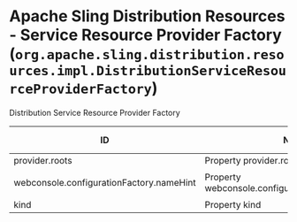 # Apache Sling Distribution Resources - Service Resource Provider Factory (`org.apache.sling.distribution.resources.impl.DistributionServiceResourceProviderFactory`)

Distribution Service Resource Provider Factory

| ID  | Name | Required | Type | Default value | Description |
| --- | ---- | -------- | ---- | ------------- | ----------- |
| provider.roots | Property provider.roots | `true` | `String` | `null` | Description for provider.roots |
| webconsole.configurationFactory.nameHint | Property webconsole.configurationFactory.nameHint | `true` | `String` | `[Resource kind: {kind}]` | Description for webconsole.configurationFactory.nameHint |
| kind | Property kind | `true` | `String` | `null` | Description for kind |
